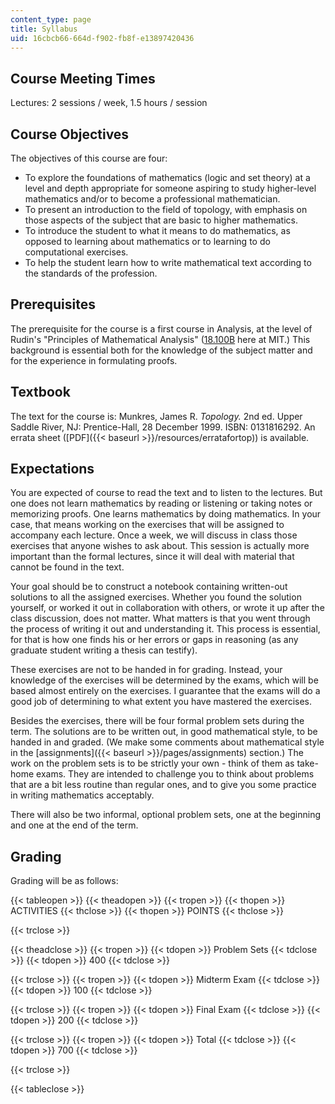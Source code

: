 ```yaml
---
content_type: page
title: Syllabus
uid: 16cbcb66-664d-f902-fb8f-e13897420436
---
```


Course Meeting Times
--------------------

Lectures: 2 sessions / week, 1.5 hours / session

Course Objectives
-----------------

The objectives of this course are four:

*   To explore the foundations of mathematics (logic and set theory) at a level and depth appropriate for someone aspiring to study higher-level mathematics and/or to become a professional mathematician.
*   To present an introduction to the field of topology, with emphasis on those aspects of the subject that are basic to higher mathematics.
*   To introduce the student to what it means to do mathematics, as opposed to learning about mathematics or to learning to do computational exercises.
*   To help the student learn how to write mathematical text according to the standards of the profession.

Prerequisites
-------------

The prerequisite for the course is a first course in Analysis, at the level of Rudin's "Principles of Mathematical Analysis" ([18.100B](/courses/18-100b-analysis-i-fall-2010) here at MIT.) This background is essential both for the knowledge of the subject matter and for the experience in formulating proofs.

Textbook
--------

The text for the course is: Munkres, James R. _Topology._ 2nd ed. Upper Saddle River, NJ: Prentice-Hall, 28 December 1999. ISBN: 0131816292. An errata sheet ([PDF]({{< baseurl >}}/resources/erratafortop)) is available.

Expectations
------------

You are expected of course to read the text and to listen to the lectures. But one does not learn mathematics by reading or listening or taking notes or memorizing proofs. One learns mathematics by doing mathematics. In your case, that means working on the exercises that will be assigned to accompany each lecture. Once a week, we will discuss in class those exercises that anyone wishes to ask about. This session is actually more important than the formal lectures, since it will deal with material that cannot be found in the text.

Your goal should be to construct a notebook containing written-out solutions to all the assigned exercises. Whether you found the solution yourself, or worked it out in collaboration with others, or wrote it up after the class discussion, does not matter. What matters is that you went through the process of writing it out and understanding it. This process is essential, for that is how one finds his or her errors or gaps in reasoning (as any graduate student writing a thesis can testify).

These exercises are not to be handed in for grading. Instead, your knowledge of the exercises will be determined by the exams, which will be based almost entirely on the exercises. I guarantee that the exams will do a good job of determining to what extent you have mastered the exercises.

Besides the exercises, there will be four formal problem sets during the term. The solutions are to be written out, in good mathematical style, to be handed in and graded. (We make some comments about mathematical style in the [assignments]({{< baseurl >}}/pages/assignments) section.) The work on the problem sets is to be strictly your own - think of them as take-home exams. They are intended to challenge you to think about problems that are a bit less routine than regular ones, and to give you some practice in writing mathematics acceptably.

There will also be two informal, optional problem sets, one at the beginning and one at the end of the term.

Grading
-------

Grading will be as follows:

{{< tableopen >}}
{{< theadopen >}}
{{< tropen >}}
{{< thopen >}}
ACTIVITIES
{{< thclose >}}
{{< thopen >}}
POINTS
{{< thclose >}}

{{< trclose >}}

{{< theadclose >}}
{{< tropen >}}
{{< tdopen >}}
Problem Sets
{{< tdclose >}}
{{< tdopen >}}
400
{{< tdclose >}}

{{< trclose >}}
{{< tropen >}}
{{< tdopen >}}
Midterm Exam
{{< tdclose >}}
{{< tdopen >}}
100
{{< tdclose >}}

{{< trclose >}}
{{< tropen >}}
{{< tdopen >}}
Final Exam
{{< tdclose >}}
{{< tdopen >}}
200
{{< tdclose >}}

{{< trclose >}}
{{< tropen >}}
{{< tdopen >}}
Total
{{< tdclose >}}
{{< tdopen >}}
700
{{< tdclose >}}

{{< trclose >}}

{{< tableclose >}}